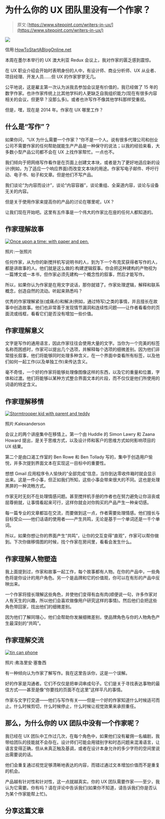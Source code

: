 # 为什么你的 UX 团队里没有一个作家？

> 原文:[https://www.sitepoint.com/writers-in-ux/](https://www.sitepoint.com/writers-in-ux/)

![](../Images/904943b3aa34ff5755ad46c834fc23c4.png)

信用:[HowToStartABlogOnline.net](http://howtostartablogonline.net/content-writer-photo)

本周在墨尔本举行的 UX 澳大利亚 Redux 会议上，我对作家的匮乏感到震惊。

在 UX 职业介绍会开始时表明身份的人中，有设计师、商业分析师、UX 从业者、项目经理、开发人员……但 UX 的作家寥寥无几。

公平地说，这是雇主第一次认为派我去参加会议是有价值的，我已经做了 15 年的数字作家。也许作家传统上比其他学科的人更缺乏自我组织能力(现在有很多内容相关的会议，但更早？没那么多)。或者也许写作不像其他学科那样受重视。

但是，嘿，现在是 2014 年。作家在 UX 哪里工作？

## 什么是“写作”？

如果你问，“UX 为什么需要一个作家？“你不是一个人。说有很多代理公司和创业公司不需要作家的任何帮助就能生产产品是一种保守的说法；以我的经验来看，大多数小型产品公司都不会在 UX 上找作家帮忙。一点也不。

我们倾向于把网络写作看作是在页面上创建文本块，或者是为了更好地适应新的设计(例如，为了适应一个响应界面)而改变文本块的用途。作家写电子邮件、呼吁行动、电子书、帖子和文章。但是他们不写产品。

我们谈论“为内容而设计”，谈论“内容容器”，谈论重组、全渠道内容，谈论与设备无关的内容。

但是关于使用作家来提高你的产品的讨论在哪里呢，UX？

让我们现在开始吧。这里有五件事是一个伟大的作家比在座的任何人都知道的。

## 作家理解故事

[![Once upon a time: with paper and pen.](../Images/d1513dca6b9651d41af71f576d2f2e2b.png)](https://www.flickr.com/photos/unephotos/6819858446/)

照片:一张照片

任何作家，从为你的新搅拌机写说明书的人，到为下一个布克奖获得者写作的人，都是讲故事的人。他们就是这么做的:构建逻辑叙事。你会把这种建构的产物视为一篇博文或一本书，但作家必须先建构一个概念性的叙事，然后才能写作。

所以，如果你认为作家是在用文字说话，那你就错了。作家处理逻辑，解释和联系概念，创造自然的流动。听起来熟悉吗？

优秀的作家理解紧张(或痛点)和解决(例如，通过特写)之类的事情，并且擅长在故事中创造故事。他们也非常善于发现情节漏洞和连续性问题——让作者看看你的页面流或线框，看看它们是否没有增加一些价值。

## 作家理解意义

文字是写作的通用语言，因此作家往往会使用大量的文字。当你为一个完美的标签名称而困惑时，作家可以提出几个选项，并解释每个选项的细微差别。因为他们非常擅长叙事，他们将能够同时处理多种含义，在一个界面中查看所有标签，以及他们如何一起工作(以及单独工作)来传达含义。

毫不奇怪，一个好的作家将能够处理像图像这样的东西，以及它的重量和位置，字体和过渡。他们将能够以某种方式整合界面文本的片段，而不仅仅是他们所使用的词语的特定含义。

## 作家理解移情

[![Stormtrooper kid with parent and teddy](../Images/ce585a0b4b04964954ed1ce946c16643.png)](https://www.flickr.com/photos/kalexanderson/6791503875)

照片:Kalexanderson

会议上的两个讲座集中在移情上。第一个由 Huddle 的 Simon Lawry 和 Zaana Howard 提出，是关于思维方式，以及设计师和客户的思维方式如何影响项目的 UX 结果。

第二个是由口渴工作室的 Ben Rowe 和 Ben Tollady 写的，集中于创造用户愉悦，并多次提到界面文本在实现这一目标中的重要性。

想想 Gmail 应用程序令人愉快的“全部完成”信息，当你到达零收件箱时就会显示出来。这是一件小事，但正如我们所知，这些小事会带来很大的不同。这也是处理黑屏的一种流畅方式。

作家无时无刻不在处理情感问题。甚至搅拌机手册的作者也在努力避免让你沮丧或屈尊俯就，让事情看起来可行，这样你就会对你购买的产品产生一种亲切感。

每一篇专业的文章都旨在交流，而要做到这一点，作者需要处理情感。他们擅长与目标受众——他们话语的使用者——产生共鸣，无论是基于一个单词还是一千个单词。

所以，如果你想让你的界面产生“共鸣”，让你的交互变得“直观”，作家可以帮你做到。下次你做移情图的时候，找个作家在房间里，看看会发生什么。

## 作家理解人物塑造

我上面提到过，作家和故事一起工作，每个故事都有人物。在你的产品中，一些角色将是你设计的用户角色。另一个是品牌和它的价值观，你可以在有形的产品中反映出来。

一个作家将擅长理解这些角色，并使他们变得有血有肉(顺便说一句，许多作家对人有天生的兴趣，所以他们会喜欢做像用户研究这样的事情)。然后他们会把这些角色带回家，找出他们的细微差别。

因为他们了解同理心，他们会帮助你发展细微差别，使品牌角色与你的人物角色产生最深刻的“共鸣”。

## 作家理解交流

[![tin can phone](../Images/1551b4858814b00681dd9f064e052fd5.png)](https://www.flickr.com/photos/cizake/4164756091/)

照片:弗洛里安·塞鲁西

有一种倾向认为作家了解写作。我在这里告诉你，这是一个误解。

好的作家是沟通者。它们不仅仅是把单词串成句子。它们是关于寻找表达事物的最佳方式——甚至是像“你要找的页面不在这里”这样平凡的事情。

作家与文字打交道——他们与写作有关——但是一个好的作家知道什么时候适可而止。什么时候剪切，什么时候停止，什么时候让视觉效果来承担重任。

## 那么，为什么你的 UX 团队中没有一个作家呢？

我已经在 UX 团队中工作过几次，在每个角色中，如果他们没有雇佣一名编剧，我带给团队的技能就不会存在。设计师们可能会用错别字和时态问题来混淆语言，让语言变得正确，但从未真正触及基调，或者在设计本身允许的多少字符的空间里说出需要说的话。

他们会重复通过视觉足够清晰地表达的内容，而错过通过文本增加价值而不是重复的机会。

产品越有针对性和针对性，这一点就越真实。你的 UX 团队需要作家——至少，我认为它需要。你有吗？请在评论中告诉我们(如果你不知道，请告诉我们你是否认为某个作家能帮上忙)。

## 分享这篇文章